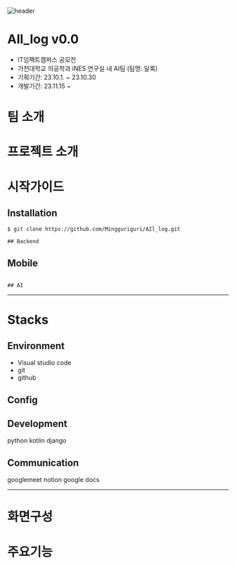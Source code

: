![header](https://capsule-render.vercel.app/api?type=wave&color=randome&height=300&section=header&text=AIl_log&fontSize=90)
# AIl_log v0.0

- IT임팩트캠퍼스 공모전  
- 가천대학교 의공학과 iNES 연구실 내 AI팀 (팀명: 달록)  
- 기획기간: 23.10.1. ~ 23.10.30   
- 개발기간: 23.11.15 ~   

# 팀 소개
# 프로젝트 소개
# 시작가이드
## Installation
```
$ git clone https://github.com/Mingguriguri/AIl_log.git

## Backend
```

## Mobile
```

## AI
```

---

# Stacks
## Environment
- Visual studio code
- git
- github

## Config

## Development
python  kotlin  django  

## Communication
googlemeet  notion  google docs

---
# 화면구성

# 주요기능

